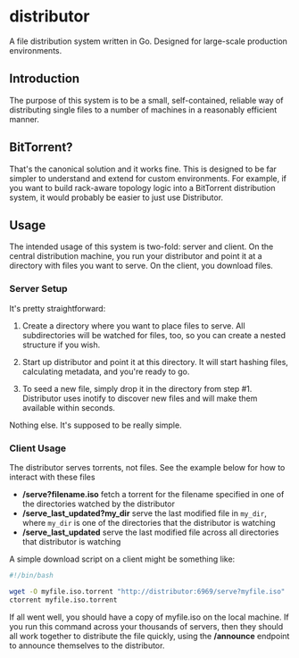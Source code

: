 # distributor

A file distribution system written in Go. Designed for large-scale
production environments.

## Introduction

The purpose of this system is to be a small, self-contained, reliable
way of distributing single files to a number of machines in a reasonably
efficient manner.

## BitTorrent?

That's the canonical solution and it works fine. This is designed
to be far simpler to understand and extend for custom environments.
For example, if you want to build rack-aware topology logic into a
BitTorrent distribution system, it would probably be easier to just use
Distributor.

## Usage

The intended usage of this system is two-fold: server and client. On the
central distribution machine, you run your distributor and point it at
a directory with files you want to serve. On the client, you download
files.

### Server Setup

It's pretty straightforward:

1. Create a directory where you want to place files to serve. All
subdirectories will be watched for files, too, so you can create a nested
structure if you wish.

2. Start up distributor and point it at this directory. It will start
hashing files, calculating metadata, and you're ready to go.

3. To seed a new file, simply drop it in the directory from step #1.
Distributor uses inotify to discover new files and will make them
available within seconds.

Nothing else. It's supposed to be really simple.

### Client Usage

The distributor serves torrents, not files. See the example below for how to
interact with these files

- **/serve?filename.iso** fetch a torrent for the filename specified in one of
  the directories watched by the distributor
- **/serve_last_updated?my_dir** serve the last modified file in `my_dir`,
  where `my_dir` is one of the directories that the distributor is watching
- **/serve_last_updated** serve the last modified file across all directories
  that distributor is watching

A simple download script on a client might be something like:

```bash
#!/bin/bash

wget -O myfile.iso.torrent "http://distributor:6969/serve?myfile.iso"
ctorrent myfile.iso.torrent
```

If all went well, you should have a copy of myfile.iso on the local
machine. If you run this command across your thousands of servers, then
they should all work together to distribute the file quickly, using the
**/announce** endpoint to announce themselves to the distributor.
